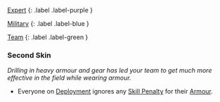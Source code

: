 
[Expert](Game/Expert-List)
{: .label .label-purple }

[Military](Game/Military)
{: .label .label-blue }

[Team](Game/Team-List)
{: .label .label-green }
### Second Skin
*Drilling in heavy armour and gear has led your team to get much more effective in the field while wearing armour.*
* Everyone on [Deployment](Deployment) ignores any [Skill Penalty](Core/Armour#Skill%20Penalty) for their [Armour](Core/Armour).

